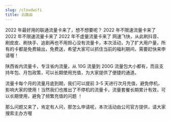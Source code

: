```yaml
---
slug: /cloudwifi
title: 云路由
---
```


2022 年最好用的联通流量卡来了，想不想要呢？
2022 年不限速流量卡来了
2022 年不限速流量卡来了
2022 年不虚量流量卡来了
网速飞快，从此刷抖音、刷皮皮、刷快手、追剧再也不用担心没有流量卡，本次活动，为了扩大用户量，所有的卡都是免费输出，免费送，希望大家可以抓住当前的福利期间，需要赶快来申请喔！

陕西省内流量卡，专注省内流量，从 10G 流量到 200G 流量包大小都有，而且支持年包、月包政策，可以长期使用充值，为大家提供了便捷的通道。

流量卡每个月的流量月底到期，我们可以提前 3-5 天进行次月充值，避免停机，影响大家的使用！当然我们也推出了不停机的流量卡，流量套餐长期累计有效，可以长期使用，避免了频繁充值的问题 ！

那么问题又来了，肯定有人问，那怎么申请呢，本次活动由公司官方提供，请大家搜索主办方喔

